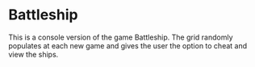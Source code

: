 # Battleship
This is a console version of the game Battleship. The grid randomly populates at each new game and gives the user the option to cheat and view the ships.

